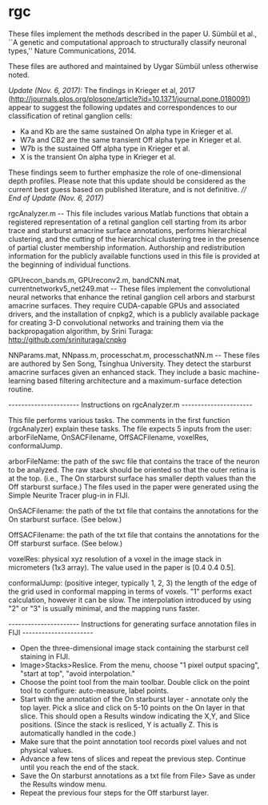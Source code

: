 rgc
===
These files implement the methods described in the paper
U. Sümbül et al., ``A genetic and computational approach to structurally classify neuronal types,'' Nature Communications, 2014.

These files are authored and maintained by Uygar Sümbül unless otherwise noted. 

*Update (Nov. 6, 2017):* The findings in Krieger et al, 2017 (http://journals.plos.org/plosone/article?id=10.1371/journal.pone.0180091) appear to suggest the following updates and correspondences to our classification of retinal ganglion cells:  
- Ka and Kb are the same sustained On alpha type in Krieger et al.
- W7a and CB2 are the same transient Off alpha type in Krieger et al.
- W7b is the sustained Off alpha type in Krieger et al.
- X is the transient On alpha type in Krieger et al.

These findings seem to further emphasize the role of one-dimensional depth profiles. Please note that this update should be considered as the current best guess based on published literature, and is not definitive. *// End of Update (Nov. 6, 2017)*

rgcAnalyzer.m -- This file includes various Matlab functions that obtain a registered representation of a retinal ganglion cell starting
from its arbor trace and starburst amacrine surface annotations, performs hierarchical clustering, and the cutting of the hierarchical
clustering tree in the presence of partial cluster membership information. Authorship and redistribution information for the publicly
available functions used in this file is provided at the beginning of individual functions.

GPUrecon_bands.m, GPUreconv2.m, bandCNN.mat, currentnetworkv5_net249.mat -- These files implement the convolutional neural networks that
enhance the retinal ganglion cell arbors and starburst amacrine surfaces. They require CUDA-capable GPUs and associated drivers, and the
installation of cnpkg2, which is a publicly available package for creating 3-D convolutional networks and training them via the
backpropagation algorithm, by Srini Turaga: http://github.com/srinituraga/cnpkg

NNParams.mat, NNpass.m, processchat.m, processchatNN.m -- These files are authored by Sen Song, Tsinghua University. They detect the
starburst amacrine surfaces given an enhanced stack. They include a basic machine-learning based filtering architecture and a
maximum-surface detection routine.

---------------------- Instructions on rgcAnalyzer.m ----------------------

This file performs various tasks. The comments in the first function (rgcAnalyzer) explain these tasks. The file expects 5 inputs from
the user: arborFileName, OnSACFilename, OffSACFilename, voxelRes, conformalJump.

arborFileName: the path of the swc file that contains the trace of the neuron to be analyzed. The raw stack should be oriented so that
the outer retina is at the top. (i.e., The On starburst surface has smaller depth values than the Off starburst surface.) The files
used in the paper were generated using the Simple Neurite Tracer plug-in in FIJI.

OnSACFilename: the path of the txt file that contains the annotations for the On starburst surface. (See below.)

OffSACFilename: the path of the txt file that contains the annotations for the Off starburst surface. (See below.)

voxelRes: physical xyz resolution of a voxel in the image stack in micrometers (1x3 array). The value used in the paper is [0.4 0.4 0.5].

conformalJump: (positive integer, typically 1, 2, 3) the length of the edge of the grid used in conformal mapping in terms of voxels.
"1" performs exact calculation, however it can be slow. The interpolation introduced by using "2" or "3" is usually minimal, and the
mapping runs faster.

---------------------- Instructions for generating surface annotation files in FIJI ----------------------

- Open the three-dimensional image stack containing the starburst cell staining in FIJI.
- Image>Stacks>Reslice. From the menu, choose "1 pixel output spacing", "start at top", "avoid interpolation."
- Choose the point tool from the main toolbar. Double click on the point tool to configure: auto-measure, label points.
- Start with the annotation of the On starburst layer - annotate only the top layer. Pick a slice and click on 5-10 points on the On
layer in that slice. This should open a Results window indicating the X,Y, and Slice positions. (Since the stack is resliced, Y is
actually Z. This is automatically handled in the code.)
- Make sure that the point annotation tool records pixel values and not physical values.
- Advance a few tens of slices and repeat the previous step. Continue until you reach the end of the stack.
- Save the On starburst annotations as a txt file from File> Save as under the Results window menu.
- Repeat the previous four steps for the Off starburst layer.
